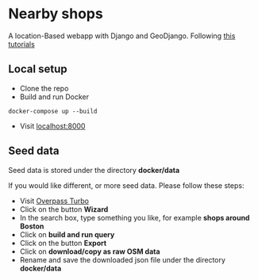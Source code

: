 # Nearby shops
A location-Based webapp with Django and GeoDjango. Following [this tutorials](https://realpython.com/location-based-app-with-geodjango-tutorial/)

## Local setup
- Clone the repo
- Build and run Docker
```
docker-compose up --build
```
- Visit [localhost:8000](localhost:8000)

## Seed data

Seed data is stored under the directory **docker/data**

If you would like different, or more seed data. Please follow these steps:

- Visit [Overpass Turbo](https://overpass-turbo.eu/)
- Click on the button **Wizard**
- In the search box, type something you like, for example **shops around Boston**
- Click on **build and run query**
- Click on the button **Export**
- Click on **download/copy as raw OSM data**
- Rename and save the downloaded json file under the directory **docker/data**

